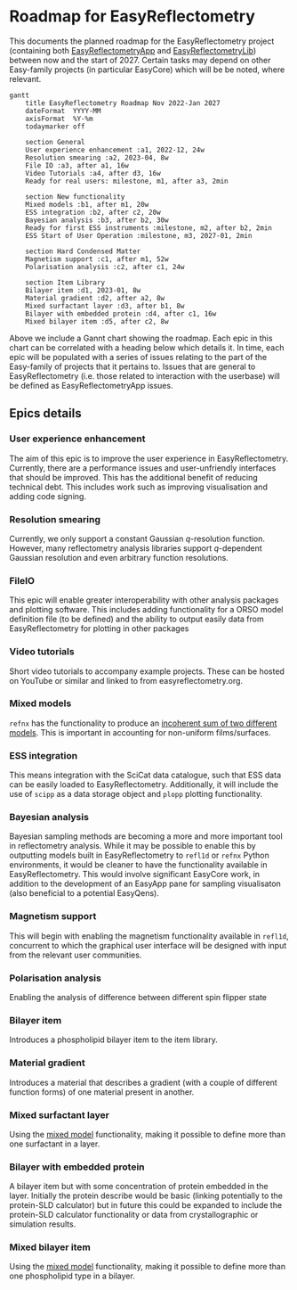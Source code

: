 # Roadmap for EasyReflectometry

This documents the planned roadmap for the EasyReflectometry project (containing both [EasyReflectometryApp]() and [EasyReflectometryLib]()) between now and the start of 2027. 
Certain tasks may depend on other Easy-family projects (in particular EasyCore) which will be be noted, where relevant. 

```mermaid
gantt
    title EasyReflectometry Roadmap Nov 2022-Jan 2027
    dateFormat  YYYY-MM
    axisFormat  %Y-%m
    todaymarker off

    section General
    User experience enhancement :a1, 2022-12, 24w
    Resolution smearing :a2, 2023-04, 8w
    File IO :a3, after a1, 16w
    Video Tutorials :a4, after d3, 16w
    Ready for real users: milestone, m1, after a3, 2min

    section New functionality
    Mixed models :b1, after m1, 20w
    ESS integration :b2, after c2, 20w
    Bayesian analysis :b3, after b2, 30w
    Ready for first ESS instruments :milestone, m2, after b2, 2min
    ESS Start of User Operation :milestone, m3, 2027-01, 2min

    section Hard Condensed Matter
    Magnetism support :c1, after m1, 52w
    Polarisation analysis :c2, after c1, 24w

    section Item Library
    Bilayer item :d1, 2023-01, 8w
    Material gradient :d2, after a2, 8w
    Mixed surfactant layer :d3, after b1, 8w
    Bilayer with embedded protein :d4, after c1, 16w
    Mixed bilayer item :d5, after c2, 8w

```

Above we include a Gannt chart showing the roadmap. 
Each epic in this chart can be correlated with a heading below which details it. 
In time, each epic will be populated with a series of issues relating to the part of the Easy-family of projects that it pertains to.
Issues that are general to EasyReflectometry (i.e. those related to interaction with the userbase) will be defined as EasyReflectometryApp issues.  

## Epics details 

### User experience enhancement

The aim of this epic is to improve the user experience in EasyReflectometry. 
Currently, there are a performance issues and user-unfriendly interfaces that should be improved. 
This has the additional benefit of reducing technical debt. 
This includes work such as improving visualisation and adding code signing. 

<!-- #### EasyReflectometryApp issues

- Transition to model `dicttoxml` functionality from EasyCore
- Project pane visualisation
- Summary pane visualisation
- App signing for all platforms
- Example projects
- Improvements to constraint setting UI
- Visualisation of multiple contrasts simultaneously  -->

### Resolution smearing

Currently, we only support a constant Gaussian $q$-resolution function. 
However, many reflectometry analysis libraries support $q$-dependent Gaussian resolution and even arbitrary function resolutions. 

### FileIO

This epic will enable greater interoperability with other analysis packages and plotting software. 
This includes adding functionality for a ORSO model definition file (to be defined) and the ability to output easily data from EasyReflectometry for plotting in other packages

<!-- - Saving model as a data file
- Saving plots/data with greater user control. This could be done with adding new columns to the .ort file for model reflectometry. -->

### Video tutorials

Short video tutorials to accompany example projects.
These can be hosted on YouTube or similar and linked to from easyreflectometry.org.

### Mixed models

`refnx` has the functionality to produce an [incoherent sum of two different models](https://refnx.readthedocs.io/en/stable/refnx.reflect.html#refnx.reflect.MixedReflectModel). 
This is important in accounting for non-uniform films/surfaces. 

### ESS integration

This means integration with the SciCat data catalogue, such that ESS data can be easily loaded to EasyReflectometry. 
Additionally, it will include the use of `scipp` as a data storage object and `plopp` plotting functionality. 

### Bayesian analysis 

Bayesian sampling methods are becoming a more and more important tool in reflectometry analysis. 
While it may be possible to enable this by outputting models built in EasyReflectometry to `refl1d` or `refnx` Python environments, it would be cleaner to have the functionality available in EasyReflectometry. 
This would involve significant EasyCore work, in addition to the development of an EasyApp pane for sampling visualisaton (also beneficial to a potential EasyQens). 

### Magnetism support 

This will begin with enabling the magnetism functionality available in `refl1d`, concurrent to which the graphical user interface will be designed with input from the relevant user communities. 

### Polarisation analysis 

Enabling the analysis of difference between different spin flipper state

### Bilayer item

Introduces a phospholipid bilayer item to the item library. 

### Material gradient

Introduces a material that describes a gradient (with a couple of different function forms) of one material present in another. 

### Mixed surfactant layer

Using the [mixed model](#mixed-models) functionality, making it possible to define more than one surfactant in a layer. 

### Bilayer with embedded protein

A bilayer item but with some concentration of protein embedded in the layer. 
Initially the protein describe would be basic (linking potentially to the protein-SLD calculator) but in future this could be expanded to include the protein-SLD calculator functionality or data from crystallographic or simulation results. 

### Mixed bilayer item 

Using the [mixed model](#mixed-models) functionality, making it possible to define more than one phospholipid type in a bilayer.  